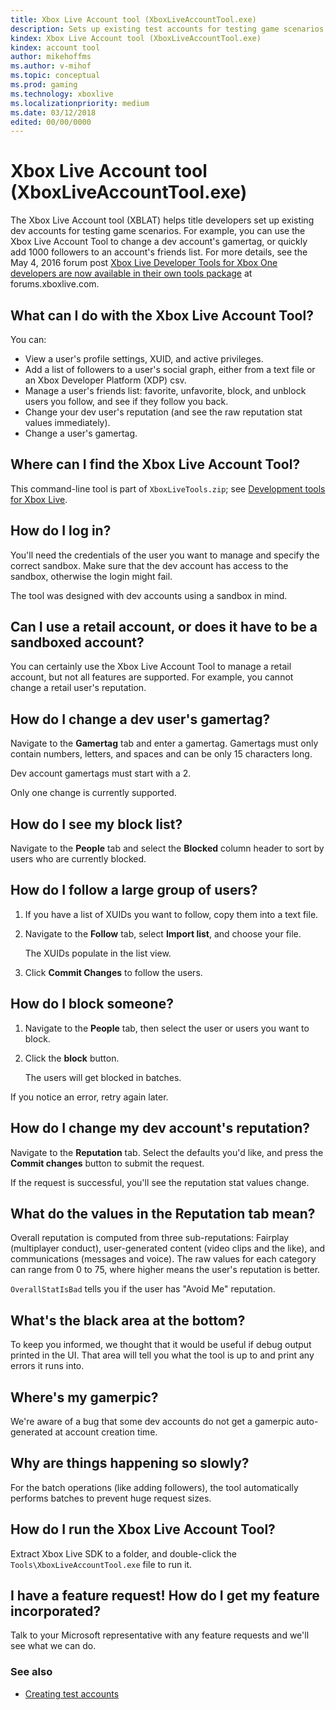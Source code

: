 ```yaml
---
title: Xbox Live Account tool (XboxLiveAccountTool.exe)
description: Sets up existing test accounts for testing game scenarios.
kindex: Xbox Live Account tool (XboxLiveAccountTool.exe)
kindex: account tool
author: mikehoffms
ms.author: v-mihof
ms.topic: conceptual
ms.prod: gaming
ms.technology: xboxlive
ms.localizationpriority: medium
ms.date: 03/12/2018
edited: 00/00/0000
---
```


# Xbox Live Account tool (XboxLiveAccountTool.exe)

<!-- `XboxLiveTools.zip` contains the following "XboxLiveAccountTool-Readme.txt" content. -->
<!-- ## XboxLiveAccountTool (XBLAT) FAQ -->
<!-- ### What is XBLAT? -->

The Xbox Live Account tool (XBLAT) helps title developers set up existing dev accounts for testing game scenarios.
For example, you can use the Xbox Live Account Tool to change a dev account's gamertag, or quickly add 1000 followers to an account's friends list.
For more details, see the May 4, 2016 forum post [Xbox Live Developer Tools for Xbox One developers are now available in their own tools package](https://www.aka.ms/XboxLiveAccountTool) at forums.xboxlive.com.
<!-- The forum post mentions:
* Xbox Live Trace Analyzer
* Xbox Live Account Tool
* Xbox Tournament Tool
* MatchSim -->


## What can I do with the Xbox Live Account Tool?

You can:
*  View a user's profile settings, XUID, and active privileges.
*  Add a list of followers to a user's social graph, either from a text file or an Xbox Developer Platform (XDP) csv.
*  Manage a user's friends list: favorite, unfavorite, block, and unblock users you follow, and see if they follow you back.
*  Change your dev user's reputation (and see the raw reputation stat values immediately).
*  Change a user's gamertag.


## Where can I find the Xbox Live Account Tool?

This command-line tool is part of `XboxLiveTools.zip`; see [Development tools for Xbox Live](live-tools.md).


## How do I log in?

You'll need the credentials of the user you want to manage and specify the correct sandbox.
Make sure that the dev account has access to the sandbox, otherwise the login might fail.

The tool was designed with dev accounts using a sandbox in mind.


## Can I use a retail account, or does it have to be a sandboxed account?

You can certainly use the Xbox Live Account Tool to manage a retail account, but not all features are supported.
For example, you cannot change a retail user's reputation.


## How do I change a dev user's gamertag?

Navigate to the **Gamertag** tab and enter a gamertag.
Gamertags must only contain numbers, letters, and spaces and can be only 15 characters long.

Dev account gamertags must start with a 2.

Only one change is currently supported.


## How do I see my block list?

Navigate to the **People** tab and select the **Blocked** column header to sort by users who are currently blocked.


## How do I follow a large group of users?

1. If you have a list of XUIDs you want to follow, copy them into a text file.

2. Navigate to the **Follow** tab, select **Import list**, and choose your file.

   The XUIDs populate in the list view.

3. Click **Commit Changes** to follow the users.


## How do I block someone?

1. Navigate to the **People** tab, then select the user or users you want to block.

2. Click the **block** button.

   The users will get blocked in batches.

If you notice an error, retry again later.


## How do I change my dev account's reputation?

Navigate to the **Reputation** tab.
Select the defaults you'd like, and press the **Commit changes** button to submit the request.

If the request is successful, you'll see the reputation stat values change.


## What do the values in the Reputation tab mean?

Overall reputation is computed from three sub-reputations: Fairplay (multiplayer conduct), user-generated content (video clips and the like), and communications (messages and voice).
The raw values for each category can range from 0 to 75, where higher means the user's reputation is better.

`OverallStatIsBad` tells you if the user has "Avoid Me" reputation.


## What's the black area at the bottom?

To keep you informed, we thought that it would be useful if debug output printed in the UI.
That area will tell you what the tool is up to and print any errors it runs into.


## Where's my gamerpic?

We're aware of a bug that some dev accounts do not get a gamerpic auto-generated at account creation time.


## Why are things happening so slowly?

For the batch operations (like adding followers), the tool automatically performs batches to prevent huge request sizes.


## How do I run the Xbox Live Account Tool?

Extract Xbox Live SDK to a folder, and double-click the `Tools\XboxLiveAccountTool.exe` file to run it.


## I have a feature request! How do I get my feature incorporated?

Talk to your Microsoft representative with any feature requests and we'll see what we can do.


### See also

* [Creating test accounts](../../getstarted/live-setup-testaccounts.md)
